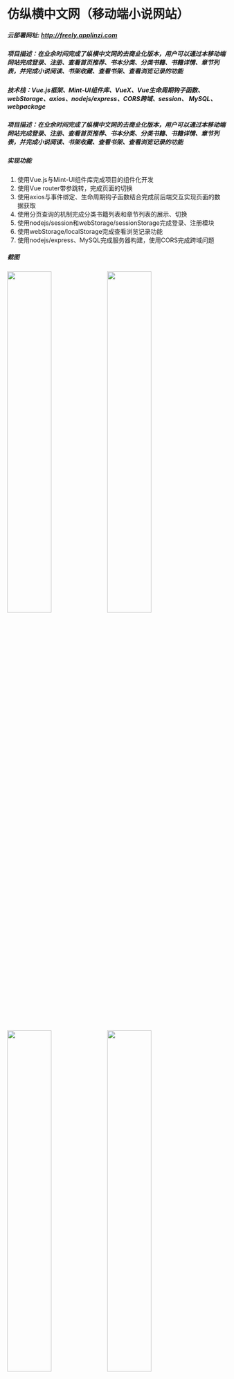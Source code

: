 # 仿纵横中文网（移动端小说网站）
##### 云部署网址: http://freely.applinzi.com
##### 项目描述：在业余时间完成了纵横中文网的去商业化版本，用户可以通过本移动端网站完成登录、注册、查看首页推荐、书本分类、分类书籍、书籍详情、章节列表，并完成小说阅读、书架收藏、查看书架、查看浏览记录的功能
##### 技术栈：Vue.js框架、Mint-UI组件库、VueX、Vue生命周期钩子函数、webStorage、axios、nodejs/express、CORS跨域、session、 MySQL、webpackage
##### 项目描述：在业余时间完成了纵横中文网的去商业化版本，用户可以通过本移动端网站完成登录、注册、查看首页推荐、书本分类、分类书籍、书籍详情、章节列表，并完成小说阅读、书架收藏、查看书架、查看浏览记录的功能
##### 实现功能
<ol>
<li>使用Vue.js与Mint-UI组件库完成项目的组件化开发</li>
<li>使用Vue router带参跳转，完成页面的切换</li>
<li>使用axios与事件绑定、生命周期钩子函数结合完成前后端交互实现页面的数据获取</li> 
<li>使用分页查询的机制完成分类书籍列表和章节列表的展示、切换</li>
<li>使用nodejs/session和webStorage/sessionStorage完成登录、注册模块</li>
<li>使用webStorage/localStorage完成查看浏览记录功能</li>
<li>使用nodejs/express、MySQL完成服务器构建，使用CORS完成跨域问题</li>
</ol>

##### 截图
<img src="/readmeImg/zh01.png" style="width:45%">
<img src="/readmeImg/zh02.png" style="width:45%">
<img src="/readmeImg/zh03.png" style="width:45%">
<img src="/readmeImg/zh05.png" style="width:45%">
<img src="/readmeImg/zh06.png" style="width:45%">
<img src="/readmeImg/zh07.png" style="width:45%">
<img src="/readmeImg/zh08.png" style="width:45%">
